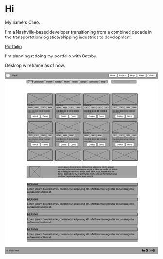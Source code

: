 # Hi

My name's Cheo.

I'm a Nashville-based developer transitioning from a combined decade in the transportation/logistics/shipping industries to development. 

[Portfolio](https://cheor.github.io/portfolio/)

I'm planning redoing my portfolio with Gatsby.

Desktop wireframe as of now.
<!--
![Wireframe-Desktop](https://raw.githubusercontent.com/CheoR/portfolio/3198e1d8a2c0bb506466fd05f8536a40abebcec5/assets/images/wireframe_desktop.png)
-->

<img src="./assets/images/wireframe_desktop.png" alt="Desktop wireframe" />
